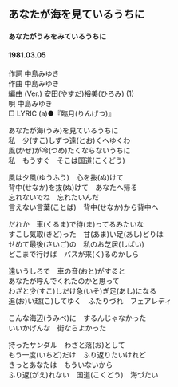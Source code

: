 ## あなたが海を見ているうちに
#### あなたがうみをみているうちに
####  1981.03.05


作詞      中島みゆき  
作曲      中島みゆき  
編曲 (Ver.)  安田(やすだ)裕美(ひろみ) (1)  
唄         中島みゆき  
□ LYRIC (a)●『臨月(りんげつ)』   

 
あなたが海(うみ)を見ているうちに  
私　少(すこ)しずつ遠(とお)くへゆくわ  
風(かぜ)が冷(つめ)たくならないうちに  
私　もうすぐ　そこは国道(こくどう)  
  
風は夕風(ゆうふう)　心を抜(ぬ)けて  
背中(せなか)を抜(ぬ)けて　あなたへ帰る  
忘れないでね　忘れたいんだ  
言えない言葉(ことば)　背中(せなか)から背中へ  
  
だれか　車(くるま)で待(ま)ってるみたいな  
すこし気取(きど)った　甘(あま)い足(あし)どりは  
せめて最後(さいご)の　私のお芝居(しばい)  
どこまで行けば　バスが来(く)るのかしら  
  
遠いうしろで　車の音(おと)がすると  
あなたが呼んでくれたのかと思って  
わざと少(すこ)しだけ急(いそ)ぎ足(あし)になる  
追(お)い越(こ)してゆく　ふたりづれ　フェアレディ  
  
こんな海辺(うみべ)に　するんじゃなかった  
いいかげんな　街ならよかった  
  
持ったサンダル　わざと落(お)として  
もう一度(いちど)だけ　ふり返りたいけれど  
きっとあなたは　もういないから  
ふり返(がえ)れない　国道(こくどう)　海づたい  